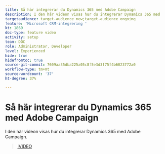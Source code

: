 ```yaml
---
title: Så här integrerar du Dynamics 365 med Adobe Campaign
description: I den här videon visas hur du integrerar Dynamics 365 med Adobe Campaign.
targetaudience: target-audience new;target-audience ongoing
feature: 'Microsoft CRM-integrering '
kt: 1869
doc-type: feature video
activity: setup
team: DOC
role: Administrator, Developer
level: Experienced
hide: true
hidefromtoc: true
source-git-commit: 7609aa35dba225a05c8f5e3d3f75f4b6023772a0
workflow-type: tm+mt
source-wordcount: '37'
ht-degree: 37%

---
```


# Så här integrerar du Dynamics 365 med Adobe Campaign

I den här videon visas hur du integrerar Dynamics 365 med Adobe Campaign.

>[!VIDEO](https://video.tv.adobe.com/v/23837?quality=12)
